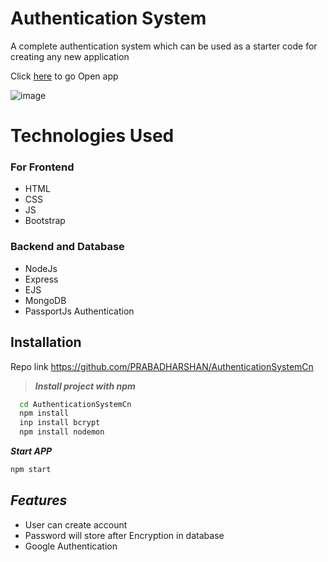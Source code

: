 
# Authentication System
A complete authentication system which can be used as a starter code for creating any new
application

Click [here](http://3.86.114.75:8004/) to go Open app


![image](https://i.ibb.co/R6qks43/Screenshot-2023-01-19-150311.png)





# Technologies Used

### For Frontend
* HTML
* CSS
* JS
* Bootstrap 

### Backend and Database

* NodeJs
* Express
* EJS
* MongoDB
* PassportJs Authentication 



## Installation

Repo link 
https://github.com/PRABADHARSHAN/AuthenticationSystemCn


> ***Install project with npm***       

```bash
  cd AuthenticationSystemCn
  npm install
  inp install bcrypt
  npm install nodemon

```

***Start APP***

```bash 
npm start
```



    
## ***Features***

- User can create account 
- Password will store after Encryption in database
- Google Authentication



